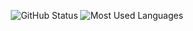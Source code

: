 <p align="center">
  <img src="https://github-readme-stats.vercel.app/api?username=ThijsVlaeyen&show_icons=true"&include_all_commits=true" alt="GitHub Status"/>
  <img src = "https://github-readme-stats.vercel.app/api/top-langs/?username=ThijsVlaeyen&show_icons=true&layout=compact" alt="Most Used Languages">
</p>

<!--
**ThijsVlaeyen/ThijsVlaeyen** is a ✨ _special_ ✨ repository because its `README.md` (this file) appears on your GitHub profile.

Here are some ideas to get you started:

- 🔭 I’m currently working on ...
- 🌱 I’m currently learning ...
- 👯 I’m looking to collaborate on ...
- 🤔 I’m looking for help with ...
- 💬 Ask me about ...
- 📫 How to reach me: ...
- 😄 Pronouns: ...
- ⚡ Fun fact: ...
-->
